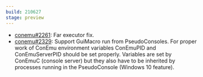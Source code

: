 ```yaml
---
build: 210627
stage: preview
---
```


* [conemu#2261](https://github.com/Maximus5/ConEmu/issues/2261): Far executor fix.
* [conemu#2329](https://github.com/Maximus5/ConEmu/issues/2329): Support GuiMacro run from PseudoConsoles.
  For proper work of ConEmu environment variables ConEmuPID and ConEmuServerPID
  should be set properly. Variables are set by ConEmuC (console server)
  but they also have to be inherited by processes running in the
  PseudoConsole (Windows 10 feature).
